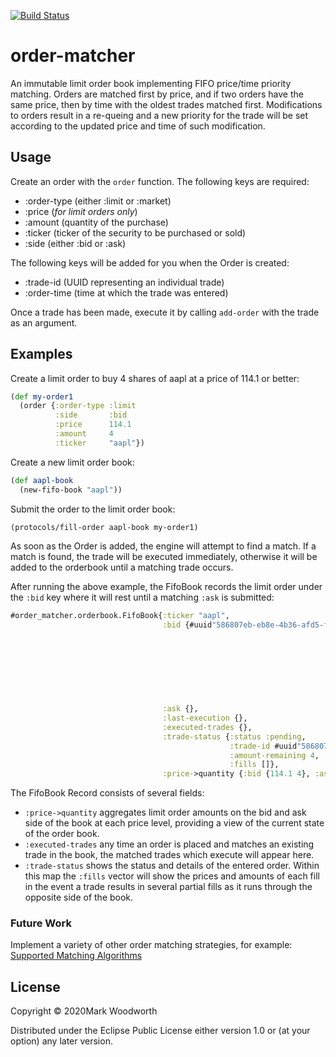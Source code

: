 [![Build Status](https://img.shields.io/github/workflow/status/Solaxun/order_matcher/Run%20tests.svg)](https://github.com/Solaxun/order_matcher/actions)
# order-matcher

An immutable limit order book implementing FIFO price/time priority matching. Orders are matched first by price, and if two orders have the same price, then by time with the oldest trades matched first.  Modifications to orders result in a re-queing and a new priority for the trade will be set according to the updated price and time of such modification. 

## Usage

Create an order with the `order` function.  The following keys are required:

- :order-type (either :limit or :market)
- :price (*for limit orders only*)
- :amount (quantity of the purchase)
- :ticker (ticker of the security to be purchased or sold)
- :side (either :bid or :ask)

The following keys will be added for you when the Order is created:
- :trade-id (UUID representing an individual trade)
- :order-time (time at which the trade was entered)
 
Once a trade has been made, execute it by calling `add-order` with the trade as an argument.

## Examples

Create a limit order to buy 4 shares of aapl at a price of 114.1 or better:

```clojure
(def my-order1 
  (order {:order-type :limit
          :side       :bid
          :price      114.1
          :amount     4
          :ticker     "aapl"})
```

Create a new limit order book:
```clojure
(def aapl-book 
  (new-fifo-book "aapl"))
```

Submit the order to the limit order book:
```clojure
(protocols/fill-order aapl-book my-order1)
```

As soon as the Order is added, the engine will attempt to find a match.  If a match is found, the trade will be executed immediately, otherwise it will be added to the orderbook until a matching trade occurs.  

After running the above example, the FifoBook records the limit order under the `:bid` key where it will rest until a matching `:ask` is submitted:

```clojure
#order_matcher.orderbook.FifoBook{:ticker "aapl",
                                  :bid {#uuid"586807eb-eb8e-4b36-afd5-f1e393cfba91" {:order-type :limit,
                                                                                     :side :bid,
                                                                                     :price 114.1,
                                                                                     :amount 4,
                                                                                     :ticker "aapl",
                                                                                     :order-time #object[java.time.LocalDateTime
                                                                                                         0x3bbcd70c
                                                                                                         "2020-11-26T20:32:35.494"],
                                                                                     :trade-id #uuid"586807eb-eb8e-4b36-afd5-f1e393cfba91"}},
                                  :ask {},
                                  :last-execution {},
                                  :executed-trades {},
                                  :trade-status {:status :pending,
                                                 :trade-id #uuid"586807eb-eb8e-4b36-afd5-f1e393cfba91",
                                                 :amount-remaining 4,
                                                 :fills []},
                                  :price->quantity {:bid {114.1 4}, :ask {}}}
```
The FifoBook Record consists of several fields:
- `:price->quantity`  aggregates limit order amounts on the bid and ask side of the book at each price level, providing a view of the current state of the order book.  
- `:executed-trades` any time an order is placed and matches an existing trade in the book, the matched trades which execute will appear here.  
- `:trade-status` shows the status and details of the entered order.  Within this map the `:fills` vector will show the prices and amounts of each fill in the event a trade results in several partial fills as it runs through the opposite side of the book.  
### Future Work
Implement a variety of other order matching strategies, for example: [Supported Matching Algorithms](https://www.cmegroup.com/confluence/display/EPICSANDBOX/Supported+Matching+Algorithms)

## License

Copyright © 2020Mark Woodworth

Distributed under the Eclipse Public License either version 1.0 or (at
your option) any later version.
